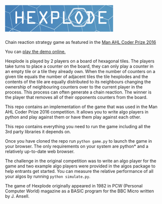 # ![Hexplode](hexplode/static/img/hexplode-logo.png)

Chain reaction strategy game as featured in the [Man AHL Coder Prize 2016](http://www.ahl.com/coderprize2016)

You can [play the demo online.](http://hiveminder.pythonanywhere.com/)

Hexplode is played by 2 players on a board of hexagonal tiles. The players take turns to place a counter on the board,
they can only play a counter in an empty tile or a tile they already own. When the number of counters on a given tile
equals the number of adjacent tiles the tile hexplodes and the contents of the tile are equally distributed to its
neighbours changing the ownership of neighbouring counters over to the current player in the process. This process can
often generate a chain reaction. The winner is the player that removes all of their opponents counters from the board.

This repo contains an implementation of the game that was used in the Man AHL Coder Prize 2016 competition. It allows
you to write algo players in python and play against them or have them play against each other.

This repo contains everything you need to run the game including all the 3rd party libraries it depends on.

Once you have cloned the repo run ```python game.py``` to launch the game in your browser. The only requirements on
your system are python* and a relatively up-to-date web browser. 

The challenge in the original competition was to write an algo player for the game and two example algo players were
provided in the algos package to help entrants get started. You can measure the relative performance of all your algos
by running ```python simulate.py```.

The game of Hexplode originally appeared in 1982 in PCW (Personal Computer World) magazine as a BASIC program for the BBC Micro written by J. Ansell.
